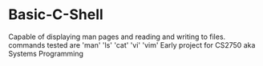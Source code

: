 ﻿# Basic-C-Shell
Capable of displaying man pages and reading and writing to files. 
commands tested are 'man' 'ls' 'cat' 'vi' 'vim'
Early project for CS2750 aka Systems Programming

